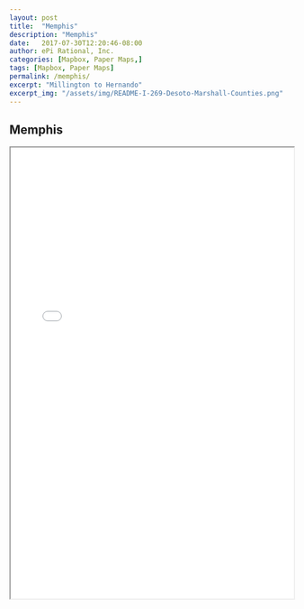 ```yaml
---
layout: post
title:  "Memphis"
description: "Memphis"
date:   2017-07-30T12:20:46-08:00
author: ePi Rational, Inc.
categories: [Mapbox, Paper Maps,]
tags: [Mapbox, Paper Maps]
permalink: /memphis/
excerpt: "Millington to Hernando"
excerpt_img: "/assets/img/README-I-269-Desoto-Marshall-Counties.png"
---
```


## Memphis

<iframe allowfullscreen="true" width = "100%" height = "800" src="/memphis/map">
  <p>Your browser does not support iframes.</p>
</iframe>
